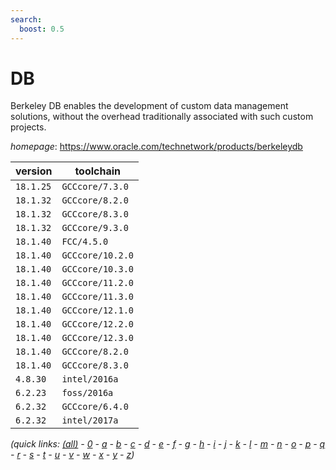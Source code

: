 ```yaml
---
search:
  boost: 0.5
---
```

# DB

Berkeley DB enables the development of custom data management  solutions, without the overhead traditionally associated with such custom projects.

*homepage*: <https://www.oracle.com/technetwork/products/berkeleydb>

version | toolchain
--------|----------
``18.1.25`` | ``GCCcore/7.3.0``
``18.1.32`` | ``GCCcore/8.2.0``
``18.1.32`` | ``GCCcore/8.3.0``
``18.1.32`` | ``GCCcore/9.3.0``
``18.1.40`` | ``FCC/4.5.0``
``18.1.40`` | ``GCCcore/10.2.0``
``18.1.40`` | ``GCCcore/10.3.0``
``18.1.40`` | ``GCCcore/11.2.0``
``18.1.40`` | ``GCCcore/11.3.0``
``18.1.40`` | ``GCCcore/12.1.0``
``18.1.40`` | ``GCCcore/12.2.0``
``18.1.40`` | ``GCCcore/12.3.0``
``18.1.40`` | ``GCCcore/8.2.0``
``18.1.40`` | ``GCCcore/8.3.0``
``4.8.30`` | ``intel/2016a``
``6.2.23`` | ``foss/2016a``
``6.2.32`` | ``GCCcore/6.4.0``
``6.2.32`` | ``intel/2017a``


*(quick links: [(all)](../index.md) - [0](../0/index.md) - [a](../a/index.md) - [b](../b/index.md) - [c](../c/index.md) - [d](../d/index.md) - [e](../e/index.md) - [f](../f/index.md) - [g](../g/index.md) - [h](../h/index.md) - [i](../i/index.md) - [j](../j/index.md) - [k](../k/index.md) - [l](../l/index.md) - [m](../m/index.md) - [n](../n/index.md) - [o](../o/index.md) - [p](../p/index.md) - [q](../q/index.md) - [r](../r/index.md) - [s](../s/index.md) - [t](../t/index.md) - [u](../u/index.md) - [v](../v/index.md) - [w](../w/index.md) - [x](../x/index.md) - [y](../y/index.md) - [z](../z/index.md))*

